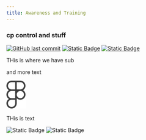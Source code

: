 ```yaml
---
title: Awareness and Training
---
```




### cp control and stuff
[![GitHub last commit](https://img.shields.io/github/last-commit/5andwich/docflocks?path=gov/at.md)][commits]
[![Static Badge](https://img.shields.io/badge/Revision_History-gray?logo=searxng&logoColor=ffffff)][commits]
[![Static Badge](https://img.shields.io/badge/Approved-darkgreen?logo=ticktick&logoColor=ffffff)][commits]

THis is where we have sub

and more text


![image](logo.png)





THis is text


![Static Badge](https://img.shields.io/badge/Figma_for_Government-red?logo=figma&logoColor=ffffff)
![Static Badge](https://img.shields.io/badge/Classification-Internal-white?logo=readthedocs&logoColor=ffffff)


[commits]: https://github.com/5andwich/docflocks/commits/main/gov/at.md
